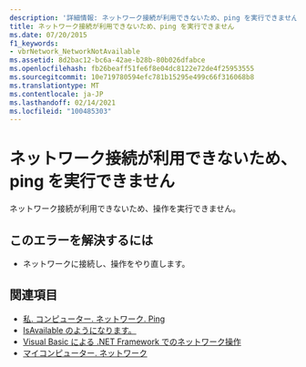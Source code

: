 ```yaml
---
description: '詳細情報: ネットワーク接続が利用できないため、ping を実行できません'
title: ネットワーク接続が利用できないため、ping を実行できません
ms.date: 07/20/2015
f1_keywords:
- vbrNetwork_NetworkNotAvailable
ms.assetid: 8d2bac12-bc6a-42ae-b28b-80b026dfabce
ms.openlocfilehash: fb26beaff51fe6f8e04dc8122e72de4f25953555
ms.sourcegitcommit: 10e719780594efc781b15295e499c66f316068b8
ms.translationtype: MT
ms.contentlocale: ja-JP
ms.lasthandoff: 02/14/2021
ms.locfileid: "100485303"
---
```

# <a name="unable-to-ping-because-a-network-connection-is-not-available"></a>ネットワーク接続が利用できないため、ping を実行できません

ネットワーク接続が利用できないため、操作を実行できません。  
  
## <a name="to-correct-this-error"></a>このエラーを解決するには  
  
- ネットワークに接続し、操作をやり直します。  
  
## <a name="see-also"></a>関連項目

- [私. コンピューター. ネットワーク. Ping](xref:Microsoft.VisualBasic.Devices.Network.Ping%2A)
- [IsAvailable のようになります。](xref:Microsoft.VisualBasic.Devices.Network.IsAvailable)
- [Visual Basic による .NET Framework でのネットワーク操作](/previous-versions/visualstudio/visual-studio-2010/ms172756(v=vs.100))
- [マイコンピューター. ネットワーク](xref:Microsoft.VisualBasic.Devices.Network)
